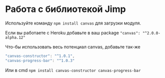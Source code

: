 # Работа с библиотекой Jimp
Используйте команду `npm install canvas` для загрузки модуля.

Если вы работаете с Heroku добавьте в ваш package `"canvas": "^2.0.0-alpha.12"`

Что-бы использовать весь потенциал canvas, добавьте так-же 
```js
"canvas-constructor": "^1.0.1",
"canvas-progress-bar": "^1.0.3"
 ```
 
 Или в cmd `npm install canvas-constructor canvas-progress-bar`
